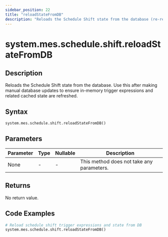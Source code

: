 ```yaml
---
sidebar_position: 22
title: "reloadStateFromDB"
description: "Reloads the Schedule Shift state from the database (re-reads trigger expressions)."
---
```


# system.mes.schedule.shift.reloadStateFromDB

## Description

Reloads the Schedule Shift state from the database. Use this after making manual database updates to ensure in-memory
trigger expressions and related cached state are refreshed.

## Syntax

```python
system.mes.schedule.shift.reloadStateFromDB()
```

## Parameters

| Parameter | Type | Nullable | Description                               |
|-----------|------|----------|-------------------------------------------|
| None      | -    | -        | This method does not take any parameters. |

## Returns

No return value.

## Code Examples

```python
# Reload schedule shift trigger expressions and state from DB
system.mes.schedule.shift.reloadStateFromDB()
```
